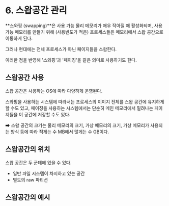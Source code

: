 # 6. 스왑공간 관리

**스와핑 (swapping)**은 사용 가능 물리 메모리가 매우 작아질 때 활성화되며, 사용 가능 메모리를 만들기 위해 (사용빈도가 적은) 프로세스들은 메모리에서 스왑 공간으로 이동하게 된다.

그러나 현대에는 전체 프로세스가 아닌 페이지들을 스왑한다.

이러한 점을 반영해 '스와핑'과 '페이징'을 같은 의미로 사용하기도 한다.

## 스왑공간 사용

스왑 공간은 사용하는 OS에 따라 다양하게 운영된다.

스와핑을 사용하는 시스템에 따라서는 프로세스의 이미지 전체를 스왑 공간에 유지하게 할 수도 있고, 페이징을 사용하는 시스템에서는 단순히 메인 메모리에서 밀려나는 페이지들을 이 공간에 저장할 수도 있다.

➡ 스왑 공간의 크기는 물리 메모리의 크기, 가상 메모리의 크기, 가상 메모리가 사용되는 방식 등에 따라 적게는 수 MB에서 많게는 수 GB이다.

## 스왑공간의 위치

스왑 공간은 두 군데에 있을 수 있다.

- 일반 파일 시스템이 차지하고 있는 공간
- 별도의 raw 파티션

## 스왑공간의 예시